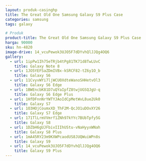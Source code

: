 ```yaml
---
layout: produk-casinghp
title: The Great Old One Samsung Galaxy S9 Plus Case
categories: samsung
tags: galaxy

# Produk
product-title: The Great Old One Samsung Galaxy S9 Plus Case
harga: 90000
sku: hn-4820
image-drive: 14_vcuPewok3UJO5F7dDYvhQlJJQg4OQ6
gallery:
  - url: 1ipPw1Ih75eTRjb4tPg81TK71d8TwLUvC
    title: Galaxy Note 8
  - url: 1JO5YEFSaZDmIVBx-kSRCF82-tZ6y1O_b
    title: Galaxy S6
  - url: 11CvyvWYi7ljWCU0XdteWanoSHHetvOl3
    title: Galaxy S6 Edge
  - url: 1BWEncbK81D7uQYaIpfZ8twjUGSQJgU-q
    title: Galaxy S6 Edge Plus
  - url: 1HfDFnnNrYWTYJAoIdCpMetWvL8ue2Uk0
    title: Galaxy S7
  - url: 1O3HOjCoumxXD_ThF2M-QcJO1uDOvXY26
    title: Galaxy S7 Edge
  - url: 171TlLrmVVmrf1ZNh97kYYc7BUbTpfy5G
    title: Galaxy S8
  - url: 1DZbH6gUJFbivIIIhUStu-vNaHyyxWNah
    title: Galaxy S8 Plus
  - url: 1mA45RY23m9KXWPcaodUS8JUQWuiWPn8s
    title: Galaxy S9
  - url: 14_vcuPewok3UJO5F7dDYvhQlJJQg4OQ6
    title: Galaxy S9 Plus
---
```

